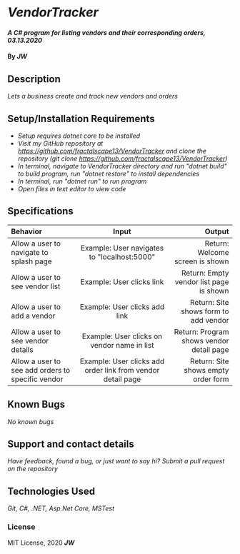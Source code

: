 # _VendorTracker_

#### _A C# program for listing vendors and their corresponding orders, 03.13.2020_

#### By _**JW**_

## Description

_Lets a business create and track new vendors and orders_

## Setup/Installation Requirements

* _Setup requires dotnet core to be installed_
* _Visit my GitHub repository at https://github.com/fractalscape13/VendorTracker and clone the repository (git clone https://github.com/fractalscape13/VendorTracker)_
* _In terminal, navigate to VendorTracker directory and run "dotnet build" to build program, run "dotnet restore" to install dependencies_
* _In terminal, run "dotnet run" to run program_
* _Open files in text editor to view code_

## Specifications


| Behavior       | Input    | Output     |
| :------------- | :----------: | -----------: |
| Allow a user to navigate to splash page   | Example: User navigates to "localhost:5000"  | Return: Welcome screen is shown   |
| Allow a user to see vendor list   | Example: User clicks link   | Return: Empty vendor list page is shown   |
| Allow a user to add a vendor   | Example: User clicks add link   | Return: Site shows form to add vendor |
| Allow a user to see vendor details  | Example: User clicks on vendor name in list   | Return: Program shows vendor detail page  |
| Allow a user to see add orders to specific vendor   | Example: User clicks add order link from vendor detail page   | Return: Site shows empty order form   |




## Known Bugs

_No known bugs_

## Support and contact details

_Have feedback, found a bug, or just want to say hi? Submit a pull request on the repository_

## Technologies Used

_Git, C#, .NET, Asp.Net Core, MSTest_

### License

MIT License, 2020 **_JW_**